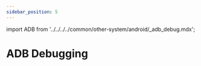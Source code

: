 ```yaml
---
sidebar_position: 5
---
```


import ADB from '../../../../common/other-system/android/\_adb_debug.mdx';

# ADB Debugging

<ADB sbc_model="rock4d" />
